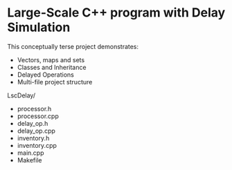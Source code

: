 # Large-Scale C++ program with Delay Simulation

This conceptually terse project demonstrates:
- Vectors, maps and sets
- Classes and Inheritance
- Delayed Operations
- Multi-file project structure

LscDelay/
- processor.h
- processor.cpp
- delay_op.h
- delay_op.cpp
- inventory.h
- inventory.cpp
- main.cpp
- Makefile

